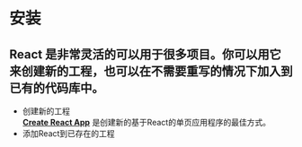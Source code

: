 # 安装
## React 是非常灵活的可以用于很多项目。你可以用它来创建新的工程，也可以在不需要重写的情况下加入到已有的代码库中。
* 创建新的工程  
[__Create React App__](http://github.com/facebookincubator/create-react-app) 是创建新的基于React的单页应用程序的最佳方式。
* 添加React到已存在的工程